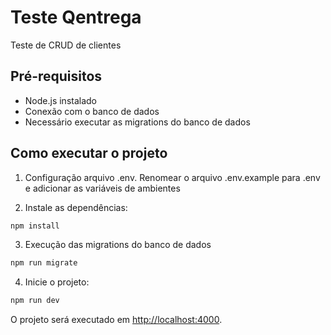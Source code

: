 # Teste Qentrega

Teste de CRUD de clientes

## Pré-requisitos

- Node.js instalado
- Conexão com o banco de dados
- Necessário executar as migrations do banco de dados

## Como executar o projeto

1. Configuração arquivo .env. Renomear o arquivo .env.example para .env e adicionar as variáveis de ambientes

2. Instale as dependências:

```bash
npm install
```

3. Execução das migrations do banco de dados

```bash
npm run migrate
```

4. Inicie o projeto:

```bash
npm run dev
```

O projeto será executado em [http://localhost:4000](http://localhost:4000).
